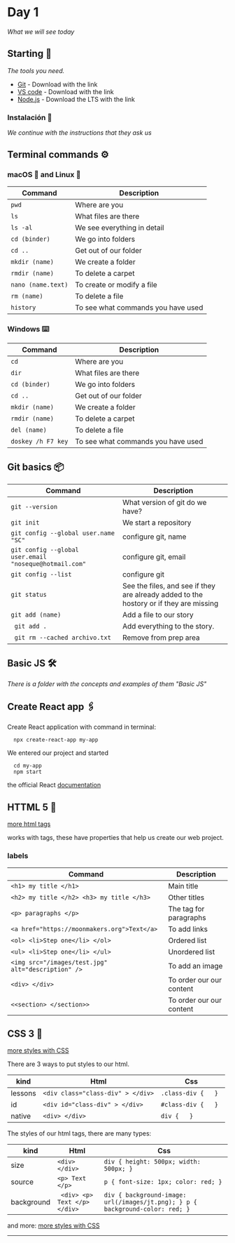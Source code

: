 # Day 1

_What we will see today_

## Starting 🚀

_The tools you need._

* [Git](https://git-scm.com/) - Download with the link
* [VS code](https://code.visualstudio.com/) - Download with the link
* [Node.js](https://nodejs.org/en/) - Download the LTS with the link

### Instalación 🔧

_We continue with the instructions that they ask us_


## Terminal commands  ⚙️

  ### macOS  and Linux 🔩

| Command | Description|
| ----- | ---- |
| ``` pwd ``` | Where are you |
| ``` ls ``` | What files are there |
| ``` ls -al ``` | We see everything in detail |
| ``` cd (binder) ``` | We go into folders |
| ``` cd .. ``` | Get out of our folder |
| ``` mkdir (name) ``` | We create a folder |
| ``` rmdir (name) ``` | To delete a carpet |
| ``` nano (name.text) ``` | To create or modify a file |
| ``` rm (name) ``` | To delete a file |
| ``` history ``` | To see what commands you have used |

   ### Windows  ⌨️

| Command | Description|
| ----- | ---- |
| ``` cd ``` | Where are you |
| ``` dir ``` | What files are there |
| ``` cd (binder) ``` | We go into folders |
| ``` cd .. ``` | Get out of our folder |
| ``` mkdir (name) ``` | We create a folder |
| ``` rmdir (name) ``` | To delete a carpet |
| ``` del (name) ``` | To delete a file |
| ``` doskey /h F7 key ``` | To see what commands you have used |


## Git basics 📦

| Command | Description |
| ----- | ----- |
| ``` git --version ```  | What version of git do we have? |
| ``` git init ```  | We start a repository |
| ``` git config --global user.name "SC" ```  | configure git, name |
| ``` git config --global user.email "noseque@hotmail.com" ```  | configure git, email |
| ``` git config --list ```  | configure git |
| ``` git status ```  | See the files, and see if they are already added to the hostory or if they are missing |
| ``` git add (name) ```  | Add a file to our story |
| ```  git add . ```  | Add everything to the story. |
| ```  git rm --cached archivo.txt ```  | Remove from prep area |


## Basic JS 🛠️

_There is a folder with the concepts and examples of them "Basic JS"_

## Create React app 🖇️

Create React application with command in terminal:

```
  npx create-react-app my-app
```

We entered our project and started
```
  cd my-app
  npm start
```


the official React [documentation](https://reactjs.org/)

## HTTML 5 📖

[more html tags](https://htmlreference.io/)

works with tags, these have properties that help us create our web project.

### labels

| Command | Description |
| ----- | ----- |
| ``` <h1> my title </h1> ``` | Main title |
| ``` <h2> my title </h2> <h3> my title </h3> ``` | Other titles |
| ``` <p> paragraphs </p> ``` | The tag for paragraphs |
| ``` <a href="https://moonmakers.org">Text</a> ``` | To add links |
| ``` <ol> <li>Step one</li> </ol> ``` | Ordered list |
| ``` <ul> <li>Step one</li> </ul> ``` | Unordered list |
| ``` <img src="/images/test.jpg" alt="description" /> ``` | To add an image |
| ``` <div> </div> ``` | To order our our content |
| ``` <<section> </section>> ``` | To order our our content |


## CSS 3 📌

[more styles with CSS](https://cssreference.io/)

There are 3 ways to put styles to our html.

| kind | Html | Css |
| -----| ----- | ----- |
| lessons | ``` <div class="class-div" > </div> ``` | ``` .class-div {   }  ``` |
| id | ``` <div id="class-div" > </div> ``` | ``` #class-div {   }  ``` |
| native | ``` <div> </div> ``` | ``` div {   }  ``` |



The styles of our html tags, there are many types:

| kind | Html | Css |
| -----| ----- | ----- |
| size | ``` <div> </div> ``` | ``` div { height: 500px; width: 500px; }  ``` |
| source | ``` <p> Text </p> ``` | ``` p { font-size: 1px; color: red; }  ``` |
| background | ``` <div> <p> Text </p> </div>``` | ``` div { background-image: url(/images/jt.png); } p { background-color: red; }  ``` |

and more: [more styles with CSS](https://cssreference.io/)




---